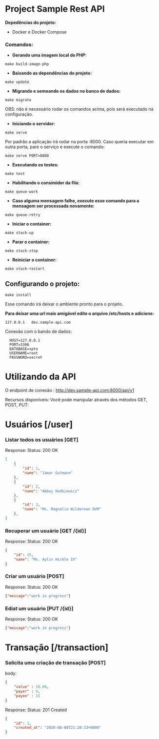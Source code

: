 # Project Sample Rest API
****Depedências do projeto:****
- Docker e Docker Compose
### Comandos:
- **Gerando uma imagem local do PHP:**
```shell
make build-image-php
```
- **Baixando as dependências do projeto:**
```shell
make update
```
- **Migrando e semeando os dados no banco de dados:**
```shell
make migrate
```
OBS: não é necessário rodar os comandos acima, pois será executado na configuração.

- **Iniciando o servidor:**
```shell
make serve
```
Por padrão a aplicação irá rodar na porta :8000. Caso queria executar em outra porta, pare o serviço e execute o comando:
```shell
make serve PORT=8880
```
- **Executando os testes:**
```shell
make test
```
- **Habilitando o consimidor da fila:**
```shell
make queue-work
```
- **Caso alguma mensagem falhe, execute esse comando para a mensagem ser processada novamente:**
```shell
make queue-retry
```
- **Iniciar o container:**
```shell
make stack-up
```
- **Parar o container:**
```shell
make stack-stop
```
- **Reiniciar o container:**
```shell
make stack-restart
```

## Configurando o projeto:
```shell
make install
```
Esse comando irá deixar o ambiente pronto para o projeto.

**Para deixar uma url mais amigável edite o arquivo /etc/hosts e adicione:**
```shell
127.0.0.1   dev.sample-api.com
```
Conexão com o bando de dados:
```
  HOST=127.0.0.1
  PORT=3306
  DATABASE=xpto
  USERNAME=root
  PASSWORD=secret
```
# Utilizando da API
O endpoint de conexão : http://dev.sample-api.com:8000/api/v1

Recursos disponíveis:
Você pode manipular através dos métodos GET, POST, PUT:

# Usuários [/user]
### Listar todos os usuários [GET]
Response: Status: 200 OK
```json
[
    {
        "id": 1,
        "name": "Jamar Gutmann"
    },
    {
        "id": 2,
        "name": "Abbey Hodkiewicz"
    },
    {
        "id": 3,
        "name": "Ms. Magnolia Wilderman DVM"
    },
]
```

### Recuperar um usuário [GET /{id}]
Response: Status: 200 OK
```json
{
    "id": 15,
    "name": "Ms. Aylin Hickle IV"
}
```
### Criar um usuário [POST]
Response: Status: 200 OK
```json
{"message":"work in progress"}
```
### Ediat um usuário [PUT /{id}]
Response: Status: 200 OK
```json
{"message":"work in progress"}
```
# Transação [/transaction]
### Solicita uma criação de transação [POST]
body:
```json
{
    "value" : 10.00,
    "payer" : 4,
    "payee" : 15
}
```
Response:  Status: 201 Created
```json
{
    "id": 1,
    "created_at": "2020-08-08T21:28:33+0000"
}
```
